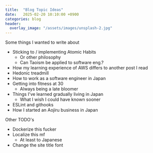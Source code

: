 ```yaml
---
title:  "Blog Topic Ideas"
date:   2025-02-20 10:10:00 +0900
categories: blog
header:
  overlay_image: "/assets/images/unsplash-2.jpg"
---
```


Some things I wanted to write about

- Sticking to / implementing Atomic Habits
  - Or other philosophy
  - Can Taoism be applied to software eng.?
- How my learning experience of AWS differs to another post I read
- Hedonic treadmill
- How to work as a software engineer in Japan
- Getting into fitness at 30
  - Always being a late bloomer
- Things I've learned gradually living in Japan
  - What I wish I could have known sooner
- ESLint and githooks
- How I started an Aojiru business in Japan

Other TODO's

- Dockerize this fucker
- Localize this mf
  - At least to Japanese
- Change the site title font